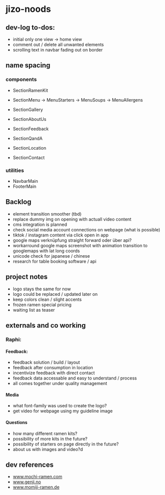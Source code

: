 # jizo-noods

## dev-log to-dos:

- initial only one view -> home view
- comment out / delete all unwanted elements
- scrolling text in navbar fading out on border

## name spacing

### components

- SectionRamenKit
- SectionMenu
  -> MenuStarters
  -> MenuSoups
  -> MenuAllergens
- SectionGallery
- SectionAboutUs
- SectionFeedback
- SectionQandA

- SectionLocation
- SectionContact

### utilities

- NavbarMain
- FooterMain

## Backlog

- element transition smoother (tbd)
- replace dummy img on opening with actuall video content
- cms integration is planned
- check social media account connections on webpage (what is possible)
- tiktok / instagram content via click open in app
- google maps verknüpfung straight forward oder über api?
- workarround google maps screenshot with animation transition to googlemaps with lat long coords
- unicode check for japanese / chinese
- research for table booking software / api

## project notes

- logo stays the same for now
- logo could be replaced / updated later on
- keep colors clean / slight accents
- frozen ramen special pricing
- waiting list as teaser

## externals and co working

### Raphi:

#### Feedback:

- feedback solution / build / layout
- feedback after consumption in location
- incentivize feedback with direct contact
- feedback data accessable and easy to understand / process
- all comes together under quality management

#### Media

- what font-family was used to create the logo?
- get video for webpage using my guideline image

#### Questions

- how many different ramen kits?
- possibility of more kits in the future?
- possibility of starters on page directly in the future?
- about us with images and video?d

## dev references

- www.mochi-ramen.com
- www.genji.no
- www.momiji-ramen.de
